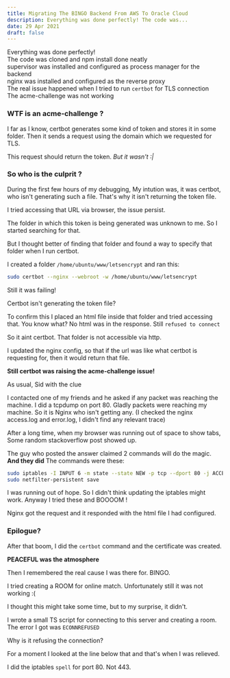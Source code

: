 ```yaml
---
title: Migrating The BINGO Backend From AWS To Oracle Cloud
description: Everything was done perfectly! The code was...
date: 29 Apr 2021
draft: false
---
```


Everything was done perfectly!<br/>
The code was cloned and npm install done neatly<br/>
supervisor was installed and configured as process manager for the backend<br/>
nginx was installed and configured as the reverse proxy<br/>
The real issue happened when I tried to run `certbot` for TLS connection<br/>
The acme-challenge was not working<br/>

### WTF is an acme-challenge ?

I far as I know, certbot generates some kind of token and stores it in some folder. Then it sends a request using the domain which we requested for TLS.

This request should return the token.
_But it wasn't :|_

### So who is the culprit ?

During the first few hours of my debugging, My intution was, it was certbot, who isn't generating such a file. That's why it isn't returning the token file.

I tried accessing that URL via browser, the issue persist.

The folder in which this token is being generated was unknown to me. So I started searching for that.

But I thought better of finding that folder and found a way to specify that folder when I run certbot.

I created a folder `/home/ubuntu/www/letsencrypt` and ran this:

```bash
sudo certbot --nginx --webroot -w /home/ubuntu/www/letsencrypt
```

Still it was failing!

Certbot isn't generating the token file?

To confirm this I placed an html file inside that folder and tried accessing that. You know what? No html was in the response. Still `refused to connect`

So it aint certbot. That folder is not accessible via http.

I updated the nginx config, so that if the url was like what certbot is requesting for, then it would return that file.

**Still certbot was raising the acme-challenge issue!**

As usual, Sid with the clue

I contacted one of my friends and he asked if any packet was reaching the machine. I did a tcpdump on port 80. Gladly packets were reaching my machine. So it is Nginx who isn't getting any. (I checked the nginx access.log and error.log, I didn't find any relevant trace)

After a long time, when my browser was running out of space to show tabs, Some random stackoverflow post showed up.

The guy who posted the answer claimed 2 commands will do the magic.
**And they did**
The commands were these:

```bash
sudo iptables -I INPUT 6 -m state --state NEW -p tcp --dport 80 -j ACCEPT
sudo netfilter-persistent save
```

I was running out of hope. So I didn't think updating the iptables might work. Anyway I tried these and BOOOOM !

Nginx got the request and it responded with the html file I had configured.

### Epilogue?

After that boom, I did the `certbot` command and the certificate was created.

**PEACEFUL was the atmosphere**

Then I remembered the real cause I was there for. BINGO.

I tried creating a ROOM for online match. Unfortunately still it was not working :(

I thought this might take some time, but to my surprise, it didn't.

I wrote a small TS script for connecting to this server and creating a room. The error I got was `ECONNREFUSED`

Why is it refusing the connection?

For a moment I looked at the line below that and that's when I was relieved.

I did the iptables `spell` for port 80. Not 443.
